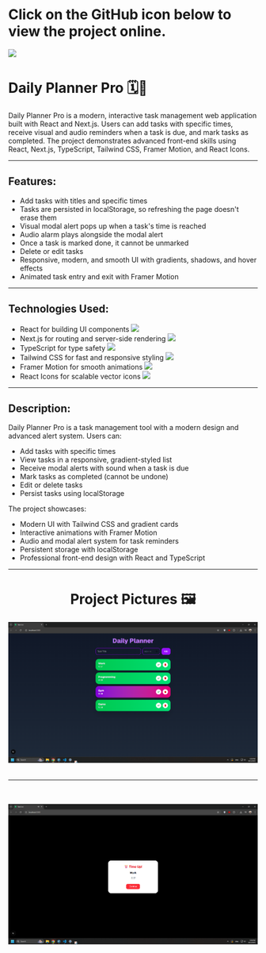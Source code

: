 <div>
  <h1>Click on the GitHub icon below to view the project online.</h1>
  <a href="https://your-tasklist-project-link.netlify.app/">
    <img src="https://img.shields.io/badge/github-%23121011.svg?style=for-the-badge&logo=github&logoColor=white"/>
  </a>
</div>

# Daily Planner Pro 🗓️🔔

Daily Planner Pro is a modern, interactive task management web application built with React and Next.js. Users can add tasks with specific times, receive visual and audio reminders when a task is due, and mark tasks as completed. The project demonstrates advanced front-end skills using React, Next.js, TypeScript, Tailwind CSS, Framer Motion, and React Icons.

---

## Features:

<ul>
  <li>Add tasks with titles and specific times</li>
  <li>Tasks are persisted in localStorage, so refreshing the page doesn't erase them</li>
  <li>Visual modal alert pops up when a task's time is reached</li>
  <li>Audio alarm plays alongside the modal alert</li>
  <li>Once a task is marked done, it cannot be unmarked</li>
  <li>Delete or edit tasks</li>
  <li>Responsive, modern, and smooth UI with gradients, shadows, and hover effects</li>
  <li>Animated task entry and exit with Framer Motion</li>
</ul>

---

## Technologies Used:

<ul>
  <li>
    React for building UI components
    <img width='20px' src='https://skillicons.dev/icons?i=react'>
  </li>
  <li>
    Next.js for routing and server-side rendering
    <img width='20px' src='https://skillicons.dev/icons?i=next'>
  </li>
  <li>
    TypeScript for type safety
    <img width='20px' src='https://skillicons.dev/icons?i=typescript'>
  </li>
  <li>
    Tailwind CSS for fast and responsive styling
    <img width='20px' src='https://skillicons.dev/icons?i=tailwindcss'>
  </li>
  <li>
    Framer Motion for smooth animations
    <img width='20px' src='https://skillicons.dev/icons?i=framer'>
  </li>
  <li>
    React Icons for scalable vector icons
    <img width='20px' src='https://skillicons.dev/icons?i=react'>
  </li>
</ul>

---

## Description:

Daily Planner Pro is a task management tool with a modern design and advanced alert system. Users can:

- Add tasks with specific times
- View tasks in a responsive, gradient-styled list
- Receive modal alerts with sound when a task is due
- Mark tasks as completed (cannot be undone)
- Edit or delete tasks
- Persist tasks using localStorage

The project showcases:

- Modern UI with Tailwind CSS and gradient cards
- Interactive animations with Framer Motion
- Audio and modal alert system for task reminders
- Persistent storage with localStorage
- Professional front-end design with React and TypeScript

---

<h1 align="center">Project Pictures 🖼️</h1>

<div align="center">
  <img src="/pic1.png" width="700px" />
  <br/> <br/>
  <hr/>
  <br/> <br/>
  <img src="/pic2.png" width="700px" />
</div>
